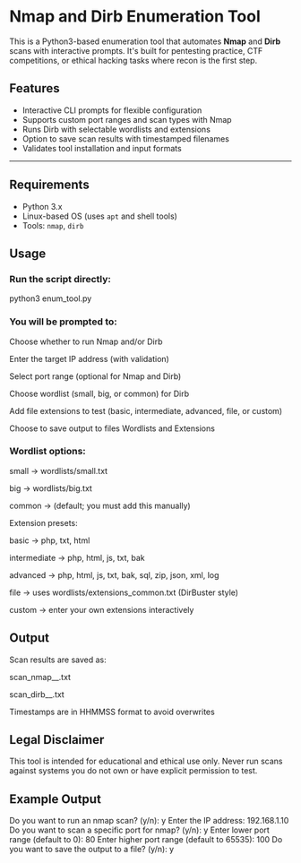 # Nmap and Dirb Enumeration Tool

This is a Python3-based enumeration tool that automates **Nmap** and **Dirb** scans with interactive prompts. It's built for pentesting practice, CTF competitions, or ethical hacking tasks where recon is the first step.

## Features

- Interactive CLI prompts for flexible configuration
- Supports custom port ranges and scan types with Nmap
- Runs Dirb with selectable wordlists and extensions
- Option to save scan results with timestamped filenames
- Validates tool installation and input formats

---

## Requirements

- Python 3.x
- Linux-based OS (uses `apt` and shell tools)
- Tools: `nmap`, `dirb`

## Usage
### Run the script directly:

python3 enum_tool.py

### You will be prompted to:

Choose whether to run Nmap and/or Dirb

Enter the target IP address (with validation)

Select port range (optional for Nmap and Dirb)

Choose wordlist (small, big, or common) for Dirb

Add file extensions to test (basic, intermediate, advanced, file, or custom)

Choose to save output to files
Wordlists and Extensions

### Wordlist options:

small → wordlists/small.txt

big → wordlists/big.txt

common → (default; you must add this manually)

Extension presets:

basic → php, txt, html

intermediate → php, html, js, txt, bak

advanced → php, html, js, txt, bak, sql, zip, json, xml, log

file → uses wordlists/extensions_common.txt (DirBuster style)

custom → enter your own extensions interactively

## Output

Scan results are saved as:

scan_nmap_<ip>_<timestamp>.txt

scan_dirb_<ip>_<timestamp>.txt

Timestamps are in HHMMSS format to avoid overwrites

## Legal Disclaimer

This tool is intended for educational and ethical use only.
Never run scans against systems you do not own or have explicit permission to test.

## Example Output

Do you want to run an nmap scan? (y/n): y
Enter the IP address: 192.168.1.10
Do you want to scan a specific port for nmap? (y/n): y
Enter lower port range (default to 0): 80
Enter higher port range (default to 65535): 100
Do you want to save the output to a file? (y/n): y


